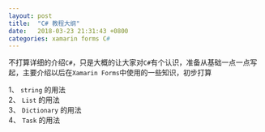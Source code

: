 ```yaml
---
layout: post
title:  "C# 教程大纲"
date:   2018-03-23 21:31:43 +0800
categories: xamarin forms C#    
---   
```

不打算详细的介绍```C#```，只是大概的让大家对```C#```有个认识，准备从基础一点一点写起，主要介绍以后在```Xamarin Forms```中使用的一些知识，初步打算    

1、 ```string``` 的用法    
2、 ```List``` 的用法    
3、 ```Dictionary``` 的用法    
4、 ```Task``` 的用法

